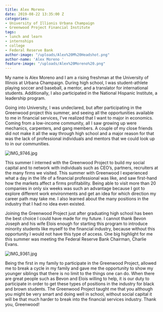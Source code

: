 ```yaml
---
title: Alex Moreno
date: 2019-08-22 13:35:00 Z
categories:
- University of Illionis Urbana Champaign
- Greenwood Project Financial Institute
tags:
- lunch and learn
- internships
- college
- Federal Reserve Bank
author-image: "/uploads/Alex%20M%20Headshot.png"
author-name: 'Alex Moreno '
feature-image: "/uploads/Alex%20Moreno%20.png"
---
```


My name is Alex Moreno and I am a rising freshman at the University of Illinois at Urbana Champaign. During high school, I was student-athlete playing soccer and baseball, a mentor, and a translator for international students. Additionally, I also participated in the National Hispanic Institute, a leadership program. 

Going into University, I was undeclared, but after participating in the Greenwood project this summer, and seeing all the opportunities available to me in financial services, I've realized that I want to major in economics. Coming from a low-income community, all I saw growing up were mechanics, carpenters, and gang members. A couple of my close friends did not make it all the way through high school and a major reason for that was the lack of professional individuals and mentors that we could look up to in our communities. 

![IMG_9746.jpg](/uploads/IMG_9746.jpg)

This summer I interned with the Greenwood Project to build my social capital and to network with individuals such as CEO’s, partners, recruiters at the many firms we visited. This summer with Greenwood I experienced what a day in the life of a financial professional was like, and saw first-hand how the markets affect a firms profitability. Being able to visit more than 20 companies in only six weeks was such an advantage because I got to explore different work environments and get an idea for which direction my career path may take me. I also learned about the many positions in the industry that I had no idea even existed. 

Joining the Greenwood Project just after graduating high school has been the best choice I could have made for my future. I cannot thank Bevon Joseph and his wife Elois enough for starting this program to introduce minority students like myself to the financial industry, because without this opportunity I would not have this type of access. One big highlight for me this summer was meeting the Federal Reserve Bank Chairman, Charlie Evans. 

![IMG_9361.jpg](/uploads/IMG_9361.jpg)

Being the first in my family to participate in the Greenwood Project, allowed me to break a cycle in my family and gave me the opportunity to show my younger siblings that there is no limit to the things one can do. When there are great people such as Bevon and Elois willing to help, it is our duty to participate in order to get these types of positions in the industry for black and brown students. The Greenwood Project taught me that you although you might be very smart and doing well in school, without social capital it will be that much harder to break into the financial services industry. Thank you, Greenwood!